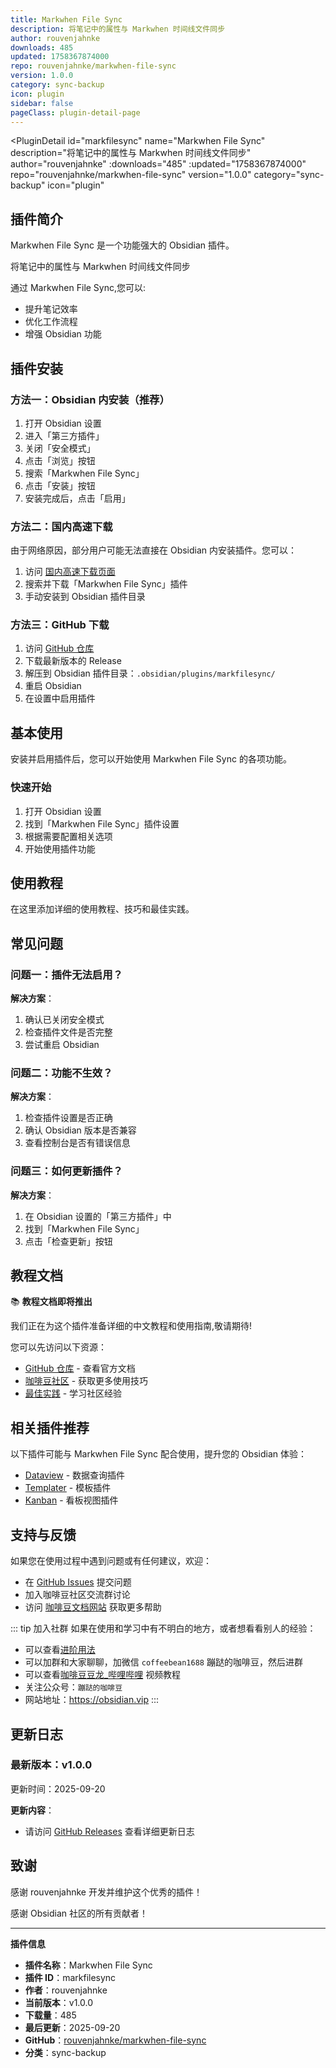 ```yaml
---
title: Markwhen File Sync
description: 将笔记中的属性与 Markwhen 时间线文件同步
author: rouvenjahnke
downloads: 485
updated: 1758367874000
repo: rouvenjahnke/markwhen-file-sync
version: 1.0.0
category: sync-backup
icon: plugin
sidebar: false
pageClass: plugin-detail-page
---
```


<PluginDetail
  id="markfilesync"
  name="Markwhen File Sync"
  description="将笔记中的属性与 Markwhen 时间线文件同步"
  author="rouvenjahnke"
  :downloads="485"
  :updated="1758367874000"
  repo="rouvenjahnke/markwhen-file-sync"
  version="1.0.0"
  category="sync-backup"
  icon="plugin"
>

<!-- AUTO_GENERATED_START -->
## 插件简介

Markwhen File Sync 是一个功能强大的 Obsidian 插件。

将笔记中的属性与 Markwhen 时间线文件同步

通过 Markwhen File Sync,您可以:

- 提升笔记效率
- 优化工作流程
- 增强 Obsidian 功能

<!-- AUTO_GENERATED_END -->

<!-- AUTO_GENERATED_START -->
## 插件安装

### 方法一：Obsidian 内安装（推荐）

1. 打开 Obsidian 设置
2. 进入「第三方插件」
3. 关闭「安全模式」
4. 点击「浏览」按钮
5. 搜索「Markwhen File Sync」
6. 点击「安装」按钮
7. 安装完成后，点击「启用」

### 方法二：国内高速下载

由于网络原因，部分用户可能无法直接在 Obsidian 内安装插件。您可以：

1. 访问 [国内高速下载页面](/zh/documentation/obsidian-plugins-download.html)
2. 搜索并下载「Markwhen File Sync」插件
3. 手动安装到 Obsidian 插件目录

### 方法三：GitHub 下载

1. 访问 [GitHub 仓库](https://github.com/rouvenjahnke/markwhen-file-sync)
2. 下载最新版本的 Release
3. 解压到 Obsidian 插件目录：`.obsidian/plugins/markfilesync/`
4. 重启 Obsidian
5. 在设置中启用插件

## 基本使用

安装并启用插件后，您可以开始使用 Markwhen File Sync 的各项功能。

### 快速开始

1. 打开 Obsidian 设置
2. 找到「Markwhen File Sync」插件设置
3. 根据需要配置相关选项
4. 开始使用插件功能

<!-- AUTO_GENERATED_END -->

<!-- CUSTOM_CONTENT_START:tutorial -->
## 使用教程

在这里添加详细的使用教程、技巧和最佳实践。

<!-- CUSTOM_CONTENT_END:tutorial -->

<!-- SHARED_CONTENT_START -->
## 常见问题

### 问题一：插件无法启用？

**解决方案**：
1. 确认已关闭安全模式
2. 检查插件文件是否完整
3. 尝试重启 Obsidian

### 问题二：功能不生效？

**解决方案**：
1. 检查插件设置是否正确
2. 确认 Obsidian 版本是否兼容
3. 查看控制台是否有错误信息

### 问题三：如何更新插件？

**解决方案**：
1. 在 Obsidian 设置的「第三方插件」中
2. 找到「Markwhen File Sync」
3. 点击「检查更新」按钮

## 教程文档

📚 **教程文档即将推出**

我们正在为这个插件准备详细的中文教程和使用指南,敬请期待!

您可以先访问以下资源：
- [GitHub 仓库](https://github.com/rouvenjahnke/markwhen-file-sync) - 查看官方文档
- [咖啡豆社区](/zh/bases/) - 获取更多使用技巧
- [最佳实践](/zh/best-practices/) - 学习社区经验

## 相关插件推荐

以下插件可能与 Markwhen File Sync 配合使用，提升您的 Obsidian 体验：

- [Dataview](/zh/plugins/dataview.html) - 数据查询插件
- [Templater](/zh/plugins/templater-obsidian.html) - 模板插件
- [Kanban](/zh/plugins/obsidian-kanban.html) - 看板视图插件

## 支持与反馈

如果您在使用过程中遇到问题或有任何建议，欢迎：

- 在 [GitHub Issues](https://github.com/rouvenjahnke/markwhen-file-sync/issues) 提交问题
- 加入咖啡豆社区交流群讨论
- 访问 [咖啡豆文档网站](https://obsidian.vip) 获取更多帮助

::: tip 加入社群
如果在使用和学习中有不明白的地方，或者想看看别人的经验：
- 可以查看[进阶用法](/zh/advanced)
- 可以加群和大家聊聊，加微信 `coffeebean1688` 蹦跶的咖啡豆，然后进群
- 可以查看[咖啡豆豆龙_哔哩哔哩](https://space.bilibili.com/618777356) 视频教程
- 关注公众号：`蹦跶的咖啡豆`
- 网站地址：https://obsidian.vip
:::
<!-- SHARED_CONTENT_END -->

<!-- AUTO_GENERATED_START -->
## 更新日志

### 最新版本：v1.0.0

更新时间：2025-09-20

**更新内容**：
- 请访问 [GitHub Releases](https://github.com/rouvenjahnke/markwhen-file-sync/releases) 查看详细更新日志

## 致谢

感谢 rouvenjahnke 开发并维护这个优秀的插件！

感谢 Obsidian 社区的所有贡献者！

---

**插件信息**
- **插件名称**：Markwhen File Sync
- **插件 ID**：markfilesync
- **作者**：rouvenjahnke
- **当前版本**：v1.0.0
- **下载量**：485
- **最后更新**：2025-09-20
- **GitHub**：[rouvenjahnke/markwhen-file-sync](https://github.com/rouvenjahnke/markwhen-file-sync)
- **分类**：sync-backup
<!-- AUTO_GENERATED_END -->

</PluginDetail>

